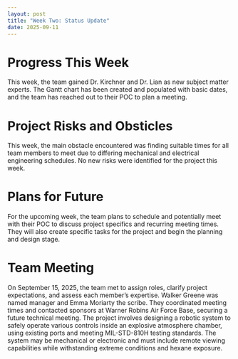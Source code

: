 ```yaml
---
layout: post
title: "Week Two: Status Update"
date: 2025-09-11
---
```


# Progress This Week

This week, the team gained Dr. Kirchner and Dr. Lian as new subject matter experts. The Gantt chart has been created and populated with basic dates, and the team has reached out to their POC to plan a meeting.

# Project Risks and Obsticles

This week, the main obstacle encountered was finding suitable times for all team members to meet due to differing mechanical and electrical engineering schedules. No new risks were identified for the project this week.

# Plans for Future

For the upcoming week, the team plans to schedule and potentially meet with their POC to discuss project specifics and recurring meeting times. They will also create specific tasks for the project and begin the planning and design stage.

# Team Meeting

On September 15, 2025, the team met to assign roles, clarify project expectations, and assess each member’s expertise. Walker Greene was named manager and Emma Moriarty the scribe. They coordinated meeting times and contacted sponsors at Warner Robins Air Force Base, securing a future technical meeting. The project involves designing a robotic system to safely operate various controls inside an explosive atmosphere chamber, using existing ports and meeting MIL-STD-810H testing standards. The system may be mechanical or electronic and must include remote viewing capabilities while withstanding extreme conditions and hexane exposure.